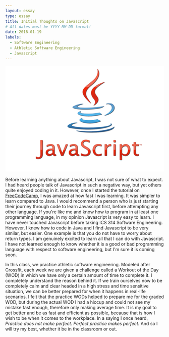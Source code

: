 ```yaml
---
layout: essay
type: essay
title: Initial Thoughts on Javascript
# All dates must be YYYY-MM-DD format!
date: 2018-01-19
labels:
  - Software Engineering
  - Athletic Software Engineering
  - Javascript
---
```


<img class="ui medium right floated image" src="../images/Javascript.png">

Before learning anything about Javascript, I was not sure of what to expect.  I had heard people talk of Javascript in such a negative way, but yet others quite enjoyed coding in it.  However, once I started the tutorial on <a href="https://www.freecodecamp.org">FreeCodeCamp</a>, I was amazed at how fast I was learning.  It was simpler to learn compared to Java.  I would recommend a person who is just starting their journey through code to learn Javascript first, before attempting any other language.  If you're like me and know how to program in at least one programming language, in my opinion Javascript is very easy to learn.  I have never touched Javascript before taking ICS 314 Software Engineering.  However, I knew how to code in Java and I find Javascript to be very similar, but easier.  One example is that you do not have to worry about return types.  I am genuinely excited to learn all that I can do with Javascript.  I have not learned enough to know whether it is a good or bad programming language with respect to software engineering, but I'm sure it is coming soon.

In this class, we practice athletic software engineering.  Modeled after Crossfit, each week we are given a challenge called a Workout of the Day (WOD) in which we have only a certain amount of time to complete it.  I completely understand the reason behind it.  If we train ourselves now to be completely calm and clear headed in a high stress and time sensitive situation, we can be better prepared for when it happens in real-life scenarios.  I felt that the practice WODs helped to prepare me for the graded WOD, but during the actual WOD I had a hiccup and could not see my mistake fast enough, therefore only making average time.  It is my goal to get better and be as fast and efficient as possible, because that is how I wish to be when it comes to the workplace.  In a saying I once heard, *Practice does not make perfect. Perfect practice makes perfect.*  And so I will try my best, whether it be in the classroom or out.
